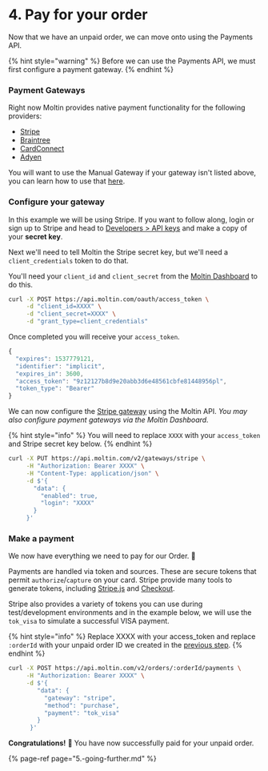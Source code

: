 # 4. Pay for your order

Now that we have an unpaid order, we can move onto using the Payments API. 

{% hint style="warning" %}
Before we can use the Payments API, we must first configure a payment gateway.
{% endhint %}

### Payment Gateways

Right now Moltin provides native payment functionality for the following providers:

* [Stripe](../guides/payment/payment-gateway-integration.md#third-party-payment-gateways-detailed-walkthrough)
* [Braintree](../guides/payment/payment-gateway-integration.md#third-party-payment-gateways-detailed-walkthrough)
* [CardConnect](../guides/payment/payment-gateway-integration.md#third-party-payment-gateways-detailed-walkthrough)
* [Adyen](../guides/payment/payment-gateway-integration.md#third-party-payment-gateways-detailed-walkthrough)

You will want to use the Manual Gateway if your gateway isn't listed above, you can learn how to use that [here](../guides/payment/implement-own-payment-gateway.md).

### Configure your gateway

In this example we will be using Stripe. If you want to follow along, login or sign up to Stripe and head to [Developers &gt; API keys](https://dashboard.stripe.com/account/apikeys) and make a copy of your **secret key**.

Next we'll need to tell Moltin the Stripe secret key, but we'll need a `client_credentials` token to do that. 

You'll need your `client_id` and `client_secret` from the [Moltin Dashboard](https://dashboard.moltin.com) to do this.

```bash
curl -X POST https://api.moltin.com/oauth/access_token \
     -d "client_id=XXXX" \
     -d "client_secret=XXXX" \
     -d "grant_type=client_credentials"
```

Once completed you will receive your `access_token`.

```javascript
{
  "expires": 1537779121,
  "identifier": "implicit",
  "expires_in": 3600,
  "access_token": "9z12127b8d9e20abb3d6e48561cbfe81448956pl",
  "token_type": "Bearer"
}
```

We can now configure the [Stripe gateway](https://docs.moltin.com/payments/gateways/configure-stripe) using the Moltin API. _You may also configure payment gateways via the Moltin Dashboard._

{% hint style="info" %}
You will need to replace `XXXX` with your `access_token` and Stripe secret key below.
{% endhint %}

```bash
curl -X PUT https://api.moltin.com/v2/gateways/stripe \
     -H "Authorization: Bearer XXXX" \
     -H "Content-Type: application/json" \
     -d $'{
       "data": {
         "enabled": true,
         "login": "XXXX"
       }
     }'
```

### Make a payment

We now have everything we need to pay for our Order. 🎉

Payments are handled via token and sources. These are secure tokens that permit `authorize`/`capture` on your card. Stripe provide many tools to generate tokens, including [Stripe.js](https://stripe.com/docs/stripe-js/reference) and [Checkout](https://stripe.com/docs/checkout).

Stripe also provides a variety of tokens you can use during test/development environments and in the example below, we will use the `tok_visa` to simulate a successful VISA payment.

{% hint style="info" %}
Replace XXXX with your access\_token and replace `:orderId` with your unpaid order ID we created in the [previous step](3.-checkout.md#checkout-a-cart).
{% endhint %}

```bash
curl -X POST https://api.moltin.com/v2/orders/:orderId/payments \
     -H "Authorization: Bearer XXXX" \
     -d $'{
        "data": {
          "gateway": "stripe",
          "method": "purchase",
          "payment": "tok_visa"
        }
      }'
```

**Congratulations!** 🎉 You have now successfully paid for your unpaid order.

{% page-ref page="5.-going-further.md" %}

